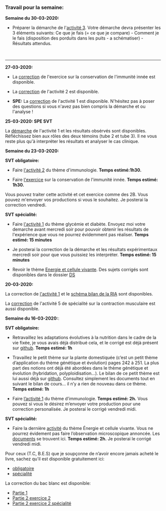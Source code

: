 ### Travail pour la semaine:

**Semaine du 30-03-2020:**

- Préparer la démarche de l'[activité 3](https://github.com/YannBouyeron/SVT-TS/blob/master/Immunologie/T3A-A3.md). Votre démarche devra présenter les 3 éléments suivants: Ce que je fais (= ce que je compare) - Comment je le fais (disposition des porduits dans les puits - a schématiser) - Résultats attendus.

<p></br></p>

_______

**27-03-2020:**

- La [correction](https://github.com/YannBouyeron/SVT-TS/blob/master/Immunologie/Correction%20exercice%20conservation%20immunité%20innée.md) de l'exercice sur la conservation de l'immunité innée est disponible.

- La [correction](https://github.com/YannBouyeron/SVT-TS/blob/master/Immunologie/T3A-A2%20correction.md) de l'activité 2 est disponible.

- **SPE:** La [correction](https://github.com/YannBouyeron/SVT-TS/blob/master/SPE-Glycémie/A1%20correction.pdf) de l'activité 1 est disponible. N'hésitez pas à poser des questions si vous n'avez pas bien compris la démarche et ou l'analyse !

**25-03-2020: SPE SVT**

La [démarche](https://ipfs.io/ipfs/QmVKzucxwj3FLxmgzHLCvLcxh1pfdoVeKihcc5EyqpuGSa) de l'activité 1 et les résultats obsérvés sont disponibles. Réfléchissez bien aux rôles des deux témoins (tube 2 et tube 3). Il ne vous reste plus qu'à interpréter les résultats et analyser le cas clinique.

**Semaine du 23-03-2020:**

**SVT obligatoire:**

- Faire [l'activité 2](https://github.com/YannBouyeron/SVT-TS/blob/master/Immunologie/T3A-A2.pdf) du thème d'immunologie. **Temps estimé:1h30.**

- Faire [l'exercice](https://github.com/YannBouyeron/SVT-TS/blob/master/Immunologie/Exercice%20conservation%20immunité%20innée%20.pdf) sur la conservation de l'immunité innée. **Temps estimé: 1h30.**

Vous pouvez traiter cette activité et cet exercice comme des 2B. Vous pouvez m'envoyer vos productions si vous le souhaitez. Je posterai la correction vendredi.

**SVT spécialité:**  

- Faire [l'activité 1](https://github.com/YannBouyeron/SVT-TS/blob/master/SPE-Glycémie/Activité%201%20glucides%20.pdf) du thème glycémie et diabète. Envoyez moi votre demarche avant mercredi soir pour pouvoir obtenir les résultats de l'expérience que vous ne pourrez évidemment pas réaliser. **Temps estimé: 15 minutes**

- Je posterai la correction de la démarche et les résultats expérimentaux mercredi soir pour que vous puissiez les interpréter. **Temps estimé: 15 minutes**

- Revoir le thème [Energie et cellule vivante](https://github.com/YannBouyeron/SVT-TS/blob/master/SPE-Energie/Énergie%20et%20Cellule%20vivante.pdf). Des sujets corrigés sont disponibles dans le dossier [DS](https://github.com/YannBouyeron/SVT-TS/tree/master/DS)

**20-03-2020:**

La correction de [l'activité 1](https://github.com/YannBouyeron/SVT-TS/blob/master/Immunologie/T3A-A1%20correction.pdf) et le [schéma bilan de la RIA](https://github.com/YannBouyeron/SVT-TS/blob/master/Immunologie/Réaction%20inflammatoire%20.pdf) sont disponibles.

La [correction](https://github.com/YannBouyeron/SVT-TS/blob/master/SPE-Energie/Activité%205%20Correction.pdf) de l'activité 5 de spécialité sur la contraction musculaire est aussi disponible.


**Semaine du 16-03-2020:**:


**SVT obligatoire:**

- Retravaillez les adaptations évolutives à la nutrition dans le cadre de la vie fixée, je vous avais déjà distribué cela, et le corrigé est déjà présent sur [github](https://github.com/YannBouyeron/SVT-TS/blob/master/Génétique%20et%20évolution/T1A-A13%20-%20correction.pdf). **Temps estimé: 1h**

- Travaillez le petit thème sur la plante domestiquée (c’est un petit thème d’application du thème génétique et évolution) pages 242 à 251. La plus part des notions ont déjà été abordées dans le thème génétique et évolution (hybridation, polyploidisation...). Le bilan de ce petit thème est lui aussi déjà sur [github](https://github.com/YannBouyeron/SVT-TS/tree/master/La%20plante%20domestiquée). Consultez simplement les documents tout en suivant le bilan de cours... il n’y a rien de nouveau dans ce thème. **Temps estimé: 1h**

- Faire [l’activité 1](https://github.com/YannBouyeron/SVT-TS/blob/master/Immunologie/T3A-A1.pdf) du thème d’immunologie. **Temps estimé: 2h.** Vous pouvez si vous le désirez m’envoyer votre production  pour une correction personalisée. Je posterai le corrigé vendredi midi.


**SVT spécialité:**

- Faire la dernière [activité](https://github.com/YannBouyeron/SVT-TS/blob/master/SPE-Energie/Activité%205%20Contraction%20musculaire.pdf) du thème Énergie et cellule vivante. Vous ne pourrez évidement pas faire l’observation microscopique annoncée. Les [documents](https://github.com/YannBouyeron/SVT-TS/blob/master/SPE-Energie/Activité%205%20Doc.pdf) se trouvent ici. **Temps estimé: 2h.** Je posterai le corrigé vendredi midi.

Pour ceux (T.C, B.E.S) que je soupçonne de n’avoir encore jamais acheté le livre, sachez qu’il est disponible gratuitement ici: 

- [obligatoire](https://www.lib-manuels.fr/textbook/5ad52699e6b8fb4997533e76?demo=true)
- [spécialité](https://www.lib-manuels.fr/textbook/5ad5281cccacda6732522c81?demo=true&page=1)


La correction du bac blanc est disponible:

- [Partie 1](https://github.com/YannBouyeron/SVT-TS/blob/master/DS/partie%201%20guatemala%20subduction%20geothermie.md)
- [Partie 2 exercice 2](https://github.com/YannBouyeron/SVT-TS/blob/master/DS/Classification%20primates%20genre%20Homo%202B.md)
- [Partie 2 exercice 2 spécialité](https://github.com/YannBouyeron/SVT-TS/blob/master/DS/Spé%20Cuscute%20Luzerne.md)

